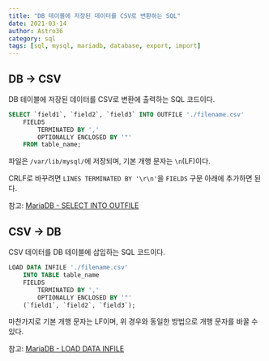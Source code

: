 ```yaml
---
title: "DB 테이블에 저장된 데이터를 CSV로 변환하는 SQL"
date: 2021-03-14
author: Astro36
category: sql
tags: [sql, mysql, mariadb, database, export, import]
---
```


## DB -> CSV

DB 테이블에 저장된 데이터를 CSV로 변환에 출력하는 SQL 코드이다.

```sql
SELECT `field1`, `field2`, `field3` INTO OUTFILE './filename.csv'
    FIELDS
        TERMINATED BY ','
        OPTIONALLY ENCLOSED BY '"'
    FROM table_name;
```

파일은 `/var/lib/mysql/`에 저장되며, 기본 개행 문자는 `\n`(LF)이다.

CRLF로 바꾸려면 `LINES TERMINATED BY '\r\n'`을 `FIELDS` 구문 아래에 추가하면 된다.

참고: [MariaDB - SELECT INTO OUTFILE](https://mariadb.com/kb/en/select-into-outfile/)

## CSV -> DB

CSV 데이터를 DB 테이블에 삽입하는 SQL 코드이다.

```sql
LOAD DATA INFILE './filename.csv'
    INTO TABLE table_name
    FIELDS
        TERMINATED BY ','
        OPTIONALLY ENCLOSED BY '"'
    (`field1`, `field2`, `field3`);
```

마찬가지로 기본 개행 문자는 LF이며, 위 경우와 동일한 방법으로 개행 문자를 바꿀 수 있다.

참고: [MariaDB - LOAD DATA INFILE](https://mariadb.com/kb/en/load-data-infile/)
